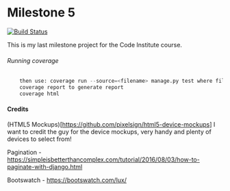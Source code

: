 # Milestone 5

[![Build Status](https://travis-ci.org/ShaneMuir/milestone-5.svg?branch=master)](https://travis-ci.org/ShaneMuir/milestone-5)

This is my last milestone project for the Code Institute course.

###### Running coverage

```python
    then use: coverage run --source=<filename> manage.py test where filename =app name eg accounts
    coverage report to generate report
    coverage html
```


#### Credits

(HTML5 Mockups)[https://github.com/pixelsign/html5-device-mockups]
I want to credit the guy for the device mockups, very handy and plenty of devices to select from!

Pagination - https://simpleisbetterthancomplex.com/tutorial/2016/08/03/how-to-paginate-with-django.html

Bootswatch - https://bootswatch.com/lux/